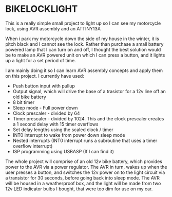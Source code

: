 # BIKELOCKLIGHT
This is a really simple small project to light up so I can see my motorcycle lock, using AVR assembly and an ATTINY13A

When i park my motorcycle down the side of my house in the winter, it is pitch black and I cannot see the lock. 
Rather than purchase a small battery powered lamp that I can turn on and off, I thought the best solution would be to make an AVR powered unit on which I can press a button, and it lights up a light for a set period of time.

I am mainly doing it so I can learn AVR assembly concepts and apply them on this project. I currently have used:
- Push button input with pullup
- Output signal, which will drive the base of a trasistor for a 12v line off an old bike battery
- 8 bit timer
- Sleep mode - Full power down
- Clock prescaler - divided by 64
- Timer prescaler - divided by 1024. This and the clock prescaler creates a 1 second delay with 15 timer overflows
- Set delay lengths using the scaled clock / timer
- INT0 interrupt to wake from power down sleep mode
- Nested interrupts (INT0 interrupt runs a subroutine that uses a timer overflow interrupt)
- ISP programming using USBASP (If I can find it)

The whole project will comprise of an old 12v bike battery, which provides power to the AVR via a power regulator. The AVR in turn, wakes up when the user presses a button, and switches the 12v power on to the light circuit via a transistor for 30 seconds, before going back into sleep mode. 
The AVR will be housed in a weatherproof box, and the light will be made from two 12v LED indicator bulbs I bought, that were too dim for use on my car.
